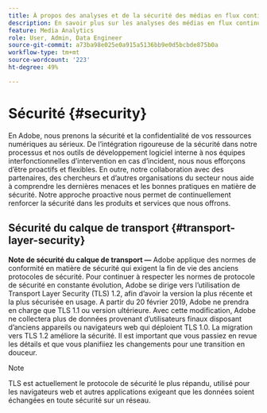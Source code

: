 ```yaml
---
title: À propos des analyses et de la sécurité des médias en flux continu
description: En savoir plus sur les analyses des médias en flux continu et la sécurité
feature: Media Analytics
role: User, Admin, Data Engineer
source-git-commit: a73ba98e025e0a915a5136bb9e0d5bcbde875b0a
workflow-type: tm+mt
source-wordcount: '223'
ht-degree: 49%

---
```




# Sécurité {#security}

En Adobe, nous prenons la sécurité et la confidentialité de vos ressources numériques au sérieux. De l’intégration rigoureuse de la sécurité dans notre processus et nos outils de développement logiciel interne à nos équipes interfonctionnelles d’intervention en cas d’incident, nous nous efforçons d’être proactifs et flexibles. En outre, notre collaboration avec des partenaires, des chercheurs et d’autres organisations du secteur nous aide à comprendre les dernières menaces et les bonnes pratiques en matière de sécurité. Notre approche proactive nous permet de continuellement renforcer la sécurité dans les produits et services que nous offrons.


## Sécurité du calque de transport {#transport-layer-security}

**Note de sécurité du calque de transport —** Adobe applique des normes de conformité en matière de sécurité qui exigent la fin de vie des anciens protocoles de sécurité. Pour continuer à respecter les normes de protocole de sécurité en constante évolution, Adobe se dirige vers l’utilisation de Transport Layer Security (TLS) 1.2, afin d’avoir la version la plus récente et la plus sécurisée en usage. A partir du 20 février 2019, Adobe ne prendra en charge que TLS 1.1 ou version ultérieure. Avec cette modification, Adobe ne collectera plus de données provenant d’utilisateurs finaux disposant d’anciens appareils ou navigateurs web qui déploient TLS 1.0. La migration vers TLS 1.2 améliore la sécurité. Il est important que vous passiez en revue les détails et que vous planifiiez les changements pour une transition en douceur.

>[!NOTE]
>
>TLS est actuellement le protocole de sécurité le plus répandu, utilisé pour les navigateurs web et autres applications exigeant que les données soient échangées en toute sécurité sur un réseau.
